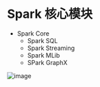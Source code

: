 
# Spark 核心模块

- Spark Core
  - Spark SQL
  - Spark Streaming
  - Spark MLib
  - SPark GraphX

![image]()

